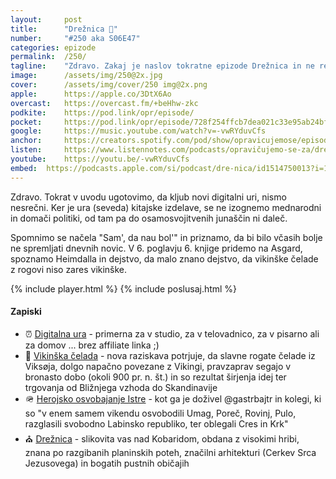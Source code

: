 ```yaml
---
layout: 	post
title:  	"Drežnica 🐐"
number: 	"#250 aka S06E47"
categories:	epizode
permalink:	/250/
tagline: 	"Zdravo. Zakaj je naslov tokratne epizode Drežnica in ne recimo Sam', da nau bol', nam ni jasno, ampak včasih se zgodi, da izberemo tak naslov." 
image:		/assets/img/250@2x.jpg
cover:		/assets/img/cover/250 img@2x.png
apple:		https://apple.co/3DtX6Ao
overcast:	https://overcast.fm/+beHhw-zkc
podkite:	https://pod.link/opr/episode/
pocket:		https://pod.link/opr/episode/728f254ffcb7dea021c33e95ab24bf6c
google:		https://music.youtube.com/watch?v=-vwRYduvCfs
anchor:		https://creators.spotify.com/pod/show/opravicujemose/episodes/Drenica-e2vu283
listen:		https://www.listennotes.com/podcasts/opravičujemo-se-za/drežnica-PSNhjm-J9Qg/embed/
youtube:	https://youtu.be/-vwRYduvCfs
embed:	https://podcasts.apple.com/si/podcast/dre-nica/id1514750013?i=1000698529763
---
```


Zdravo. Tokrat v uvodu ugotovimo, da kljub novi digitalni uri, nismo nesrečni. Ker je ura (seveda) kitajske izdelave, se ne izognemo mednarodni in domači politiki, od tam pa do osamosvojitvenih junaščin ni daleč. 

Spomnimo se načela "Sam', da nau bol'" in priznamo, da bi bilo včasih bolje ne spremljati dnevnih novic. V 6. poglavju 6. knjige pridemo na Asgard, spoznamo Heimdalla in dejstvo, da malo znano dejstvo, da vikinške čelade z rogovi niso zares vikinške. 

{% include player.html %}
{% include poslusaj.html %}

<!--break-->

#### Zapiski

- ⏰ [Digitalna ura](https://www.aliexpress.com/item/1005005181266822.html) - primerna za v studio, za v telovadnico, za v pisarno ali za domov ... brez affiliate linka ;) 
- 📯 [Vikinška čelada](https://www.smithsonianmag.com/smart-news/iconic-viking-horned-helmets-actually-3000-years-old-180979339/) - nova raziskava potrjuje, da slavne rogate čelade iz Viksøja, dolgo napačno povezane z Vikingi, pravzaprav segajo v bronasto dobo (okoli 900 pr. n. št.) in so rezultat širjenja idej ter trgovanja od Bližnjega vzhoda do Skandinavije 
- 🪖 [Herojsko osvobajanje Istre](https://x.com/gastarbeitr/status/1896629047863783791) - kot ga je doživel @gastrbajtr in kolegi, ki so "v enem samem vikendu osvobodili Umag, Poreč, Rovinj, Pulo, razglasili svobodno Labinsko republiko, ter oblegali Cres in Krk" 
- ⛪️ [Drežnica](https://sl.wikipedia.org/wiki/Dre%C5%BEnica) - slikovita vas nad  Kobaridom, obdana z visokimi hribi, znana po razgibanih planinskih poteh, značilni arhitekturi (Cerkev Srca Jezusovega) in bogatih pustnih običajih 
